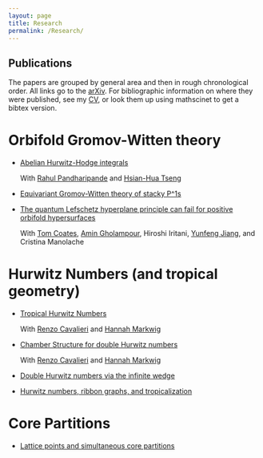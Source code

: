 ```yaml
---
layout: page
title: Research
permalink: /Research/
---
```


Publications
------------

The papers are grouped by general area and then in rough chronological order. All links go to the [arXiv](http://arxiv.org/). For bibliographic information on where they were published, see my [CV](../cv.pdf), or look them up using mathscinet to get a bibtex version.

Orbifold Gromov-Witten theory
=============================


*   [Abelian Hurwitz-Hodge integrals](http://arxiv.org/abs/0803.0499)

    With [Rahul Pandharipande](http://www.math.princeton.edu/~rahulp/) and [Hsian-Hua Tseng](http://www.math.osu.edu/~hhtseng/)

*   [Equivariant Gromov-Witten theory of stacky P^1s](http://arxiv.org/abs/0903.1068)

*    [The quantum Lefschetz hyperplane principle can fail for positive orbifold hypersurfaces](http://arxiv.org/abs/1202.2754)

     With [Tom Coates](http://coates.ma.ic.ac.uk/), [Amin Gholampour](http://www2.math.umd.edu/~amingh/), Hiroshi Iritani, [Yunfeng Jiang](https://www.math.ku.edu/~yjiang/), and Cristina Manolache

Hurwitz Numbers (and tropical geometry)
=======================================


*    [Tropical Hurwitz Numbers](http://arxiv.org/abs/0804.0579)

     With [Renzo Cavalieri](http://www.math.colostate.edu/~renzo/) and [Hannah Markwig](http://www.math.uni-sb.de/ag/markwig/en/index.html)

*    [Chamber Structure for double Hurwitz numbers](http://arxiv.org/abs/1003.1805)

     With [Renzo Cavalieri](http://www.math.colostate.edu/~renzo/) and [Hannah Markwig](http://www.math.uni-sb.de/ag/markwig/en/index.html)   

*    [Double Hurwitz numbers via the infinite wedge](http://arxiv.org/abs/1008.3266)

*    [Hurwitz numbers, ribbon graphs, and tropicalization](http://arxiv.org/abs/1303.1543)


Core Partitions
================

*    [Lattice points and simultaneous core partitions](http://arxiv.org/abs/1502.07934)

